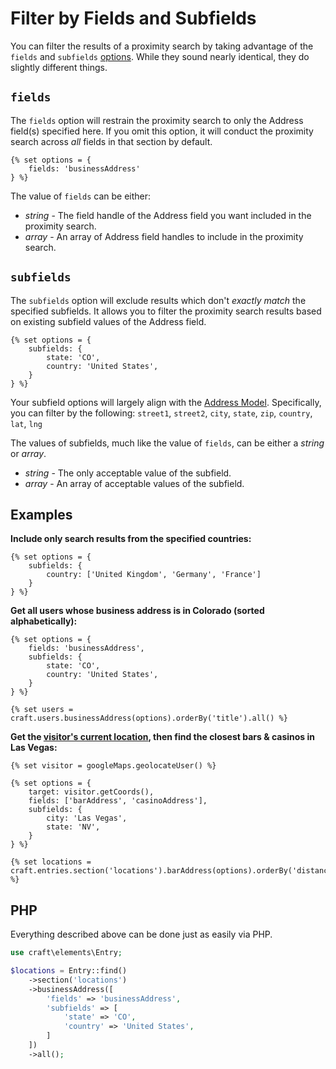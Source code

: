 # Filter by Fields and Subfields

You can filter the results of a proximity search by taking advantage of the `fields` and `subfields` [options](/proximity-search/options/). While they sound nearly identical, they do slightly different things.

## `fields`

The `fields` option will restrain the proximity search to only the Address field(s) specified here. If you omit this option, it will conduct the proximity search across _all_ fields in that section by default.

```twig
{% set options = {
    fields: 'businessAddress'
} %}
```

The value of `fields` can be either:

 - _string_ - The field handle of the Address field you want included in the proximity search.
 - _array_ - An array of Address field handles to include in the proximity search.

## `subfields`

The `subfields` option will exclude results which don't _exactly match_ the specified subfields. It allows you to filter the proximity search results based on existing subfield values of the Address field.

```twig
{% set options = {
    subfields: {
        state: 'CO',
        country: 'United States',
    }
} %}
```

Your subfield options will largely align with the [Address Model](/models/address-model/). Specifically, you can filter by the following: `street1`, `street2`, `city`, `state`, `zip`, `country`, `lat`, `lng`

The values of subfields, much like the value of `fields`, can be either a _string_ or _array_.

 - _string_ - The only acceptable value of the subfield.
 - _array_ - An array of acceptable values of the subfield.

## Examples

**Include only search results from the specified countries:**

```twig
{% set options = {
    subfields: {
        country: ['United Kingdom', 'Germany', 'France']
    }
} %}
```

**Get all users whose business address is in Colorado (sorted alphabetically):**

```twig
{% set options = {
    fields: 'businessAddress',
    subfields: {
        state: 'CO',
        country: 'United States',
    }
} %}

{% set users = craft.users.businessAddress(options).orderBy('title').all() %}
```

**Get the [visitor's current location](/geolocation/), then find the closest bars & casinos in Las Vegas:**

```twig
{% set visitor = googleMaps.geolocateUser() %}

{% set options = {
    target: visitor.getCoords(),
    fields: ['barAddress', 'casinoAddress'],
    subfields: {
        city: 'Las Vegas',
        state: 'NV',
    }
} %}

{% set locations = craft.entries.section('locations').barAddress(options).orderBy('distance').all() %}
```

## PHP

Everything described above can be done just as easily via PHP.

```php
use craft\elements\Entry;

$locations = Entry::find()
    ->section('locations')
    ->businessAddress([
        'fields' => 'businessAddress',
        'subfields' => [
            'state' => 'CO',
            'country' => 'United States',
        ]
    ])
    ->all();
```
